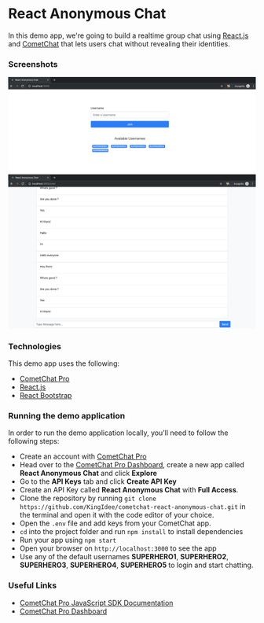 # React Anonymous Chat

In this demo app, we're going to build a realtime group chat using [React.js](https://reactjs.org/) and [CometChat](https://cometchat.com) that lets users chat without revealing their identities.

### Screenshots

![Login Page](screenshots/login.png)
![Chat Page](screenshots/chat.png)

### Technologies

This demo app uses the following:
 - [CometChat Pro](https://cometchat.com)
 - [React.js](https://reactjs.org/)
 - [React Bootstrap ](https://react-bootstrap.github.io/)

### Running the demo application

In order to run the demo application locally, you'll need to follow the following steps:

- Create an account with [CometChat Pro](https://cometchat.com)
- Head over to the [CometChat Pro Dashboard](https://app.cometchat.com/#/apps), create a new app called **React Anonymous Chat** and click **Explore**
- Go to the **API Keys** tab and click **Create API Key** 
- Create an API Key called **React Anonymous Chat** with **Full Access**.
- Clone the repository by running `git clone https://github.com/KingIdee/cometchat-react-anonymous-chat.git` in the terminal and open it with the code editor of your choice.
- Open the  `.env` file and add keys from your CometChat app.
- `cd` into the project folder and run `npm install` to install dependencies
- Run your app using `npm start`
- Open your browser on `http://localhost:3000` to see the app
- Use any of the default usernames **SUPERHERO1**, **SUPERHERO2**, **SUPERHERO3**, **SUPERHERO4**, **SUPERHERO5** to login and start chatting.

### Useful Links

- [CometChat Pro JavaScript SDK Documentation](https://prodocs.cometchat.com/docs/js-quick-start)
- [CometChat Pro Dashboard](https://app.cometchat.com/#/apps)


